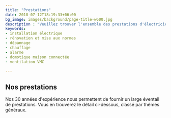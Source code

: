 ```yaml
---
title: "Prestations"
date: 2018-07-12T18:19:33+06:00
bg_image: images/background/page-title-w600.jpg
description : "Veuillez trouver l'ensemble des prestations d'électricien proposées par ELJP, entreprise basée près d'Evreux (27)"
keywords:
- installation électrique
- rénovation et mise aux normes
- dépannage
- chauffage
- alarme
- domotique maison connectée
- ventilation VMC
   
---
```


## Nos prestations

Nos 30 années d'expérience nous permettent de fournir un large éventail de prestations.
Vous en trouverez le détail ci-dessous, classé par thêmes généraux.

